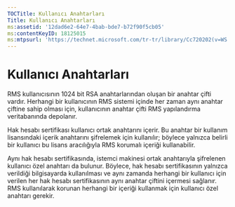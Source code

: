 ```yaml
---
TOCTitle: Kullanıcı Anahtarları
Title: Kullanıcı Anahtarları
ms:assetid: '12dad6e2-64e7-4bab-bde7-b72f90f5cb05'
ms:contentKeyID: 18125015
ms:mtpsurl: 'https://technet.microsoft.com/tr-tr/library/Cc720202(v=WS.10)'
---
```


Kullanıcı Anahtarları
=====================

RMS kullanıcısının 1024 bit RSA anahtarlarından oluşan bir anahtar çifti vardır. Herhangi bir kullanıcının RMS sistemi içinde her zaman aynı anahtar çiftine sahip olması için, kullanıcının anahtar çifti RMS yapılandırma veritabanında depolanır.

Hak hesabı sertifikası kullanıcı ortak anahtarını içerir. Bu anahtar bir kullanım lisansındaki içerik anahtarını şifrelemek için kullanılır; böylece yalnızca belirli bir kullanıcı bu lisans aracılığıyla RMS korumalı içeriği kullanabilir.

Aynı hak hesabı sertifikasında, istemci makinesi ortak anahtarıyla şifrelenen kullanıcı özel anahtarı da bulunur. Böylece, hak hesabı sertifikasının yalnızca verildiği bilgisayarda kullanılması ve aynı zamanda herhangi bir kullanıcı için verilen her hak hesabı sertifikasının aynı anahtar çiftini içermesi sağlanır. RMS kullanılarak korunan herhangi bir içeriği kullanmak için kullanıcı özel anahtarı gerekir.
